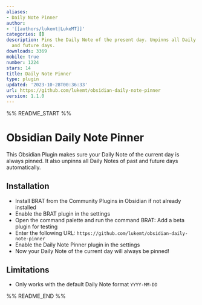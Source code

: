 ```yaml
---
aliases:
- Daily Note Pinner
author:
- '[[authors/lukemt|LukeMT]]'
categories: []
description: Pins the Daily Note of the present day. Unpinns all Daily Notes of past
  and future days.
downloads: 3369
mobile: true
number: 1224
stars: 14
title: Daily Note Pinner
type: plugin
updated: '2023-10-28T00:36:33'
url: https://github.com/lukemt/obsidian-daily-note-pinner
version: 1.1.0
---
```


%% README_START %%

# Obsidian Daily Note Pinner

This Obsidian Plugin makes sure your Daily Note of the current day is always pinned. It also unpinns all Daily Notes of past and future days automatically.

## Installation

-   Install BRAT from the Community Plugins in Obsidian if not already installed
-   Enable the BRAT plugin in the settings
-   Open the command palette and run the command BRAT: Add a beta plugin for testing
-   Enter the following URL: `https://github.com/lukemt/obsidian-daily-note-pinner`
-   Enable the Daily Note Pinner plugin in the settings
-   Now your Daily Note of the current day will always be pinned!

## Limitations

-   Only works with the default Daily Note format `YYYY-MM-DD`


%% README_END %%